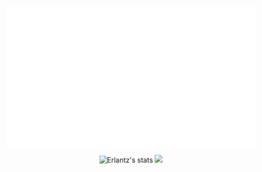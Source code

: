 <div align="center">
  
![Presentation animation](https://raw.githubusercontent.com/ErlantzCalvo/ErlantzCalvo/main/presentation_nobg.svg?sanitize=true)
<!-- https://neatsoftware.github.io/term-sheets/ -->
<!--
**ErlantzCalvo/ErlantzCalvo** is a ✨ _special_ ✨ repository because its `README.md` (this file) appears on your GitHub profile.

Here are some ideas to get you started:

- 🔭 I’m currently working on ...
- 🌱 I’m currently learning ...
- 👯 I’m looking to collaborate on ...
- 🤔 I’m looking for help with ...
- 💬 Ask me about ...
- 📫 How to reach me: ...
- 😄 Pronouns: ...
- ⚡ Fun fact: ...
-->

  
![Erlantz's stats](https://github-profile-summary-cards.vercel.app/api/cards/stats?username=ErlantzCalvo&theme=nord_dark)
![](https://github-profile-summary-cards.vercel.app/api/cards/repos-per-language?username=ErlantzCalvo&theme=nord_dark)
  
</div>
